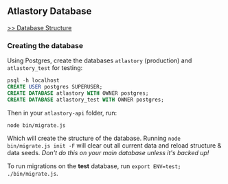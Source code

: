 ## Atlastory Database

[>> Database Structure](../ARCHITECTURE.md#structure)

### Creating the database

Using Postgres, create the databases `atlastory` (production) and `atlastory_test` for testing:

```sql
psql -h localhost
CREATE USER postgres SUPERUSER;
CREATE DATABASE atlastory WITH OWNER postgres;
CREATE DATABASE atlastory_test WITH OWNER postgres;
```

Then in your `atlastory-api` folder, run:

    node bin/migrate.js

Which will create the structure of the database. Running `node bin/migrate.js init -F` will clear out all current data and reload structure & data seeds. *Don't do this on your main database unless it's backed up!*

To run migrations on the **test** database, run `export ENV=test; ./bin/migrate.js`.
